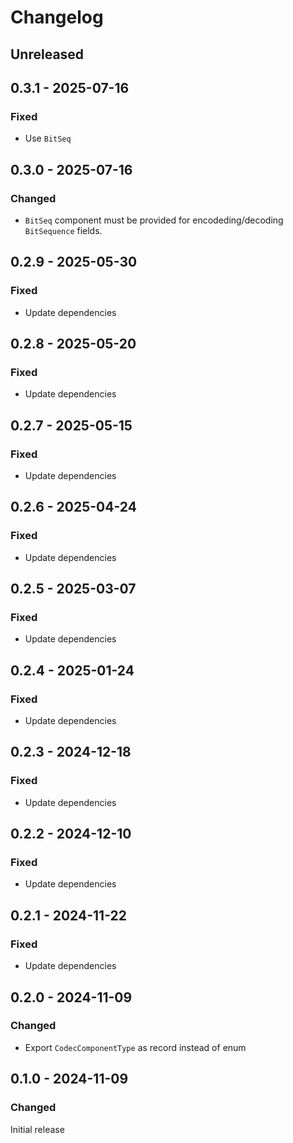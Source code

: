 # Changelog

## Unreleased

## 0.3.1 - 2025-07-16

### Fixed

- Use `BitSeq`

## 0.3.0 - 2025-07-16

### Changed

- `BitSeq` component must be provided for encodeding/decoding `BitSequence` fields.

## 0.2.9 - 2025-05-30

### Fixed

- Update dependencies

## 0.2.8 - 2025-05-20

### Fixed

- Update dependencies

## 0.2.7 - 2025-05-15

### Fixed

- Update dependencies

## 0.2.6 - 2025-04-24

### Fixed

- Update dependencies

## 0.2.5 - 2025-03-07

### Fixed

- Update dependencies

## 0.2.4 - 2025-01-24

### Fixed

- Update dependencies

## 0.2.3 - 2024-12-18

### Fixed

- Update dependencies

## 0.2.2 - 2024-12-10

### Fixed

- Update dependencies

## 0.2.1 - 2024-11-22

### Fixed

- Update dependencies

## 0.2.0 - 2024-11-09

### Changed

- Export `CodecComponentType` as record instead of enum

## 0.1.0 - 2024-11-09

### Changed

Initial release
